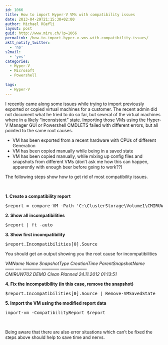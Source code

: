 ```yaml
---
id: 1066
title: How to import Hyper-V VMs with compatibility issues
date: 2013-04-29T21:15:30+02:00
author: Michael Rüefli
layout: post
guid: http://www.miru.ch/?p=1066
permalink: /how-to-import-hyper-v-vms-with-compatibility-issues/
aktt_notify_twitter:
  - 'no'
s2mail:
  - 'yes'
categories:
  - Hyper-V
  - Microsoft
  - Powershell
  
tags:
  - Hyper-V
---
```

I recently came along some issues while trying to import previously exported or copied virtual machines for a customer. The recent admin did not document what he tried to do so far, but several of the virtual machines where in a likely &#8220;inconsistent&#8221; state. Importing those VMs using the Hyper-V Manager GUI or Powershell CMDLETS failed with different errors, but all pointed to the same root causes.

  * VM has been exported from a recent hardware with CPUs of different Generation
  * VM has been copied manually while being in a saved state
  * VM has been copied manually, while mixing up config files and snapshots from different VMs (don&#8217;t ask me how this can happen, apparently with enough beer before going to work??)

The following steps show how to get rid of most compatibility issues.

&nbsp;

**1. Create a compatibility report**

<pre>$report = compare-VM -Path 'C:\ClusterStorage\Volume1\CMIRUW702\VirtualMachines\CF91993E-B76B-4D0D-ADFD-4D4DEDACE5A4.XML'</pre>

**2. Show all incompatibilities**

<pre>$report | ft -auto</pre>

**3. Show first incompatibility**

<pre>$report.Incompatibilities[0].Source</pre>

You should get an output showing you the root cause for incompatibilities

_VMName Name SnapshotType CreationTime ParentSnapshotName_  
_&#8212;&#8212; &#8212;- &#8212;&#8212;&#8212;&#8212; &#8212;&#8212;&#8212;&#8212; &#8212;&#8212;&#8212;&#8212;&#8212;&#8212;_  
_CMIRUW702 DEMO Clean Planned 24.11.2012 01:13:51_

**4. Fix the incompatibility (in this case, remove the snapshot)**

<pre>$report.Incompatibilities[0].Source | Remove-VMSavedState</pre>

**5. Import the VM using the modified report data**

<pre>import-vm -CompatibilityReport $report</pre>

&nbsp;

Being aware that there are also error situations which can&#8217;t be fixed the steps above should help to save time and nervs.